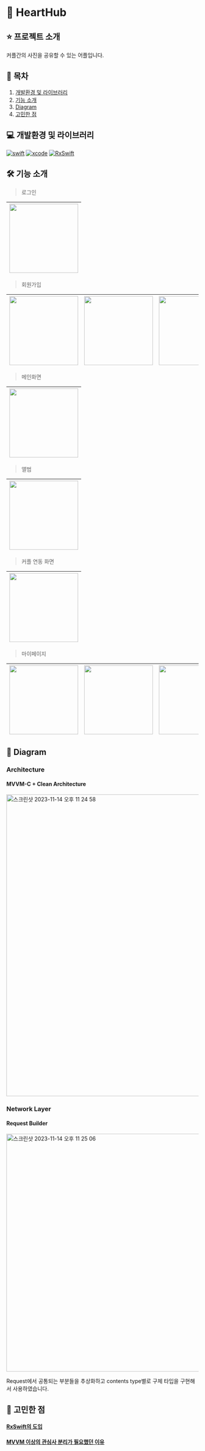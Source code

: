 # 📸 HeartHub

## ⭐️ 프로젝트 소개
커플간의 사진을 공유할 수 있는 어플입니다.

## 📖 목차
1. [개발환경 및 라이브러리](#-개발환경-및-라이브러리)
2. [기능 소개](#-기능-소개)
3. [Diagram](#-diagram)
4. [고민한 점](#-고민한-점)

## 💻 개발환경 및 라이브러리
[![swift](https://img.shields.io/badge/swift-5.8-orange)]() [![xcode](https://img.shields.io/badge/Xcode-14.2-blue)]() [![RxSwift](https://img.shields.io/badge/RxSwift-6.5.0-green)]()

## 🛠 기능 소개
>로그인
>
|<img src="https://github.com/lxodud/HeartHub/assets/85005933/ac1821bc-5787-4bdb-9a73-687468b776af" width=180>|
|:-:|

>회원가입

|<img src="https://github.com/lxodud/HeartHub/assets/85005933/e7ce3809-41a9-40e6-a0b4-0cd673afe116" width=180>|<img src="https://github.com/lxodud/HeartHub/assets/85005933/322392c8-afbf-4941-b94d-8a640baf594c" width=180>|<img src="https://github.com/lxodud/HeartHub/assets/85005933/cc383501-837e-46c5-8384-ae82534079faf" width=180>|
|:-:|:-:|:-:|

> 메인화면

|<img src="https://github.com/lxodud/HeartHub/assets/85005933/0282572b-a0c6-4076-b77e-cbcd60c07c6d" width=180>|
|:-:|


> 앨범

|<img src="https://github.com/lxodud/HeartHub/assets/85005933/1ee8aa87-e6e6-4c61-9685-26241762e8f5" width=180>|
|:-:|

> 커플 연동 화면

|<img src="https://github.com/lxodud/HeartHub/assets/85005933/0fea88a8-af55-4b2e-84cc-507e76898100" width=180>|
|:-:|


> 마이페이지

|<img src="https://github.com/lxodud/HeartHub/assets/85005933/4a3d1e0a-0ca9-49de-b172-764271eb0e9c" width=180>|<img src="https://github.com/lxodud/HeartHub/assets/85005933/71f9a7ed-dc60-474e-a005-9d5eb0624a15" width=180>|<img src="https://github.com/lxodud/HeartHub/assets/85005933/7b4cb9a8-907c-4636-a0a5-a57f634d6e0d" width=180>|
|:-:|:-:|:-:|

## 👀 Diagram

### Architecture
#### MVVM-C + Clean Architecture
<img width="788" alt="스크린샷 2023-11-14 오후 11 24 58" src="https://github.com/lxodud/HeartHub/assets/85005933/696c5d42-0507-4061-9a79-f92bb684c55d">


### Network Layer
#### Request Builder
<img width="621" alt="스크린샷 2023-11-14 오후 11 25 06" src="https://github.com/lxodud/HeartHub/assets/85005933/ae44cb2c-aac5-4e55-9ef1-eae979375eba">

Request에서 공통되는 부분들을 추상화하고 contents type별로 구체 타입을 구현해서 사용하였습니다.

## 🤔 고민한 점

#### [RxSwift의 도입](https://github.com/lxodud/HeartHub/wiki/RxSwift%EB%A5%BC-%EB%8F%84%EC%9E%85%ED%95%9C-%EC%9D%B4%EC%9C%A0)

#### [MVVM 이상의 관심사 분리가 필요했던 이유](https://github.com/lxodud/HeartHub/wiki/MVVM-%EC%9D%B4%EC%83%81%EC%9D%98-%EA%B4%80%EC%8B%AC%EC%82%AC-%EB%B6%84%EB%A6%AC%EA%B0%80-%ED%95%84%EC%9A%94%ED%96%88%EB%8D%98-%EC%9D%B4%EC%9C%A0)
